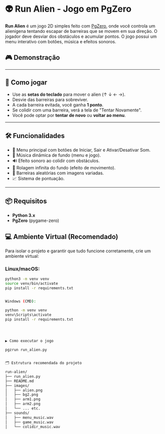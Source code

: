 # 👽 Run Alien - Jogo em PgZero

**Run Alien** é um jogo 2D simples feito com [PgZero](https://pygame-zero.readthedocs.io/en/stable/), onde você controla um alienígena tentando escapar de barreiras que se movem em sua direção. O jogador deve desviar dos obstáculos e acumular pontos. O jogo possui um menu interativo com botões, música e efeitos sonoros.

## 🎮 Demonstração


---

## 🚀 Como jogar

- Use as **setas do teclado** para mover o alien (↑ ↓ ← →).
- Desvie das barreiras para sobreviver.
- A cada barreira evitada, você ganha **1 ponto**.
- Se colidir com uma barreira, verá a tela de "Tentar Novamente".
- Você pode optar por **tentar de novo** ou **voltar ao menu**.

---

## 🛠️ Funcionalidades

- 🎨 Menu principal com botões de Iniciar, Sair e Ativar/Desativar Som.
- 🎵 Música dinâmica de fundo (menu e jogo).
- 🔊 Efeito sonoro ao colidir com obstáculos.
- 🌌 Rolagem infinita do fundo (efeito de movimento).
- 🧱 Barreiras aleatórias com imagens variadas.
- 📈 Sistema de pontuação.

---

## 📦 Requisitos

- **Python 3.x**
- **PgZero** (pygame-zero)

## 💻 Ambiente Virtual (Recomendado)

Para isolar o projeto e garantir que tudo funcione corretamente, crie um ambiente virtual:

### Linux/macOS:

```bash
python3 -m venv venv
source venv/bin/activate
pip install -r requirements.txt


Windows (CMD):

python -m venv venv
venv\Scripts\activate
pip install -r requirements.txt




▶️ Como executar o jogo

pgzrun run_alien.py


🗂️ Estrutura recomendada do projeto

run-alien/
├── run_alien.py
├── README.md
├── images/
│   ├── alien.png
│   ├── bg2.png
│   ├── arm1.png
│   ├── arm2.png
│   └── ... etc.
├── sounds/
│   ├── menu_music.wav
│   ├── game_music.wav
│   └── colidir_music.wav

